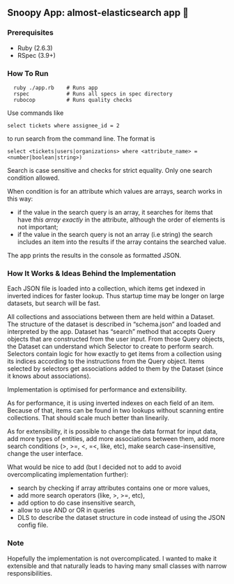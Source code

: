 ## Snoopy App: almost-elasticsearch app 🐶

### Prerequisites

- Ruby (2.6.3)
- RSpec (3.9+)

### How To Run
```
  ruby ./app.rb    # Runs app
  rspec            # Runs all specs in spec directory
  rubocop          # Runs quality checks
```

Use commands like
```
select tickets where assignee_id = 2
```
to run search from the command line.
The format is
```
select <tickets|users|organizations> where <attribute_name> = <number|boolean|string>)
```
Search is case sensitive and checks for strict equality. Only one search condition allowed.

When condition is for an attribute which values are arrays, search works in this way:
 - if the value in the search query is an array, it searches for items that have _this array exactly_ in the attribute, although the order of elements is not important;
 - if the value in the search query is not an array (i.e string) the search includes an item into the results if the array contains the searched value.

The app prints the results in the console as formatted JSON.

### How It Works & Ideas Behind the Implementation

Each JSON file is loaded into a collection, which items get indexed in inverted indices for faster lookup. Thus startup time may be longer on large datasets, but search will be fast.

All collections and associations between them are held within a Dataset.
The structure of the dataset is described in “schema.json” and loaded and interpreted by the app.
Dataset has “search” method that accepts Query objects that are constructed from the user input.
From those Query objects, the Dataset can understand which Selector to create to perform search.
Selectors contain logic for how exactly to get items from a collection using its indices according to the instructions from the Query object.
Items selected by selectors get associations added to them by the Dataset (since it knows about associations).

Implementation is optimised for performance and extensibility.

As for performance, it is using inverted indexes on each field of an item.
Because of that, items can be found in two lookups without scanning entire collections.
That should scale much better than linearily.

As for extensibility, it is possible to change the data format for input data, add more types of entities, add more associations between them, add more search conditions (>, >=, <, =<, like, etc), make search case-insensitive, change the user interface.

What would be nice to add (but I decided not to add to avoid overcomplicating implementation further):
- search by checking if array attributes contains one or more values,
- add more search operators (like, >, >=, etc),
- add option to do case insensitive search,
- allow to use AND or OR in queries
- DLS to describe the dataset structure in code instead of using the JSON config file.

### Note
Hopefully the implementation is not overcomplicated.
I wanted to make it extensible and that naturally leads to having many small classes with narrow responsibilities.
